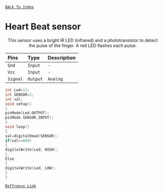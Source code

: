 [`BAck To Index`](https://github.com/Sanjay0302/Sensor-Workshop-#readme)

# Heart Beat sensor

 </div>
<div id="header" align="center" >
 
This sensor uses a bright IR LED (infrared) and a phototransistor to detect the pulse of the finger.
A red LED flashes each pulse.

 | Pins | Type     | Description                |
| :-------- | :------- | :------------------------- |
| `Gnd`| `Input` | `-` |
| `Vcc`| `Input` | `-` |
| `Signal`| `Output` | `Analog` |
 
</div>


 


```c
int Led=13;
int SENSOR=3;
int val;
void setup()
{
pinMode(Led,OUTPUT);
pinMode SENSOR,INPUT);
}
void loop()
{
val=digitalRead(SENSOR);
if(val>=600)
{
digitalWrite(Led, HIGH);
}
Else
{
digitalWrite(Led, LOW);
}
}

```
 
[`Reffrence Link`](https://create.arduino.cc/projecthub/Johan_Ha/from-ky-039-to-heart-rate-0abfca)
